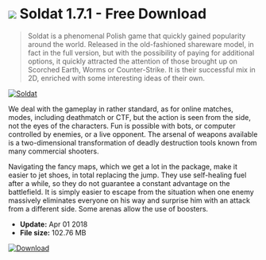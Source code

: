 # ![](https://cdn.softexe.net/static/icon/win.gif) Soldat 1.7.1 - Free Download

> Soldat is a phenomenal Polish game that quickly gained popularity around the world. Released in the old-fashioned shareware model, in fact in the full version, but with the possibility of paying for additional options, it quickly attracted the attention of those brought up on Scorched Earth, Worms or Counter-Strike. It is their successful mix in 2D, enriched with some interesting ideas of their own.

[![Soldat](https://gallery.dpcdn.pl/imgc/Tools/64086/g_-_420x350_1.5_-_x20151208141928_0.jpg)](https://softexe.net/win/games-entertainment/shooters/soldat:pRddp.html)

We deal with the gameplay in rather standard, as for online matches, modes, including deathmatch or CTF, but the action is seen from the side, not the eyes of the characters. Fun is possible with bots, or computer controlled by enemies, or a live opponent. The arsenal of weapons available is a two-dimensional transformation of deadly destruction tools known from many commercial shooters.
 
 
 Navigating the fancy maps, which we get a lot in the package, make it easier to jet shoes, in total replacing the jump. They use self-healing fuel after a while, so they do not guarantee a constant advantage on the battlefield. It is simply easier to escape from the situation when one enemy massively eliminates everyone on his way and surprise him with an attack from a different side. Some arenas allow the use of boosters.


- **Update:** Apr 01 2018
- **File size:** 102.76 MB

[![Download](https://cdn.softexe.net/static/img/download.png)](https://softexe.net/win/games-entertainment/shooters/soldat:pRddp.html)

